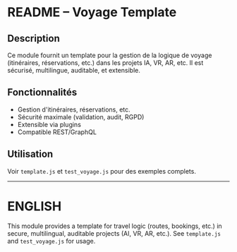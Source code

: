 # README – Voyage Template

## Description
Ce module fournit un template pour la gestion de la logique de voyage (itinéraires, réservations, etc.) dans les projets IA, VR, AR, etc. Il est sécurisé, multilingue, auditable, et extensible.

## Fonctionnalités
- Gestion d'itinéraires, réservations, etc.
- Sécurité maximale (validation, audit, RGPD)
- Extensible via plugins
- Compatible REST/GraphQL

## Utilisation
Voir `template.js` et `test_voyage.js` pour des exemples complets.

---

# ENGLISH
This module provides a template for travel logic (routes, bookings, etc.) in secure, multilingual, auditable projects (AI, VR, AR, etc.).
See `template.js` and `test_voyage.js` for usage.
